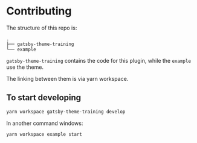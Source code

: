 # Contributing

The structure of this repo is:

```shell
.
├── gatsby-theme-training
└── example

```

`gatsby-theme-training` contains the code for this plugin, while the `example` use the theme.

The linking between them is via yarn workspace.

## To start developing

```bash
yarn workspace gatsby-theme-training develop
```

In another command windows:

```bash
yarn workspace example start
```
